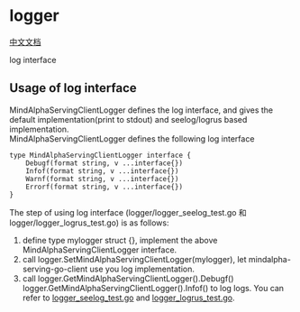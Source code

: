 # logger 
[中文文档](README.CN.md)

log interface

## Usage of log interface
MindAlphaServingClientLogger defines the log interface, and gives the default implementation(print to stdout) and seelog/logrus based implementation. <br>
MindAlphaServingClientLogger defines the following log interface <br>
```
type MindAlphaServingClientLogger interface {
    Debugf(format string, v ...interface{})
    Infof(format string, v ...interface{})
    Warnf(format string, v ...interface{})
    Errorf(format string, v ...interface{})
} 
```
 
The step of using log interface (logger/logger_seelog_test.go 和 logger/logger_logrus_test.go) is as follows: <br>
1. define type mylogger struct {}, implement the above MindAlphaServingClientLogger interface.
2. call logger.SetMindAlphaServingClientLogger(mylogger), let mindalpha-serving-go-client use you log implementation.
3. call logger.GetMindAlphaServingClientLogger().Debugf() logger.GetMindAlphaServingClientLogger().Infof() to log logs.
You can refer to [logger_seelog_test.go](/logger/logger_seelog_test.go) and [logger_logrus_test.go](/logger/logger_logrus_test.go).
